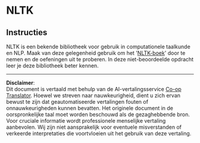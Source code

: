 <!--
CO_OP_TRANSLATOR_METADATA:
{
  "original_hash": "bf39bceb833cd628f224941dca8041df",
  "translation_date": "2025-09-05T20:34:03+00:00",
  "source_file": "6-NLP/4-Hotel-Reviews-1/assignment.md",
  "language_code": "nl"
}
-->
# NLTK

## Instructies

NLTK is een bekende bibliotheek voor gebruik in computationele taalkunde en NLP. Maak van deze gelegenheid gebruik om het '[NLTK-boek](https://www.nltk.org/book/)' door te nemen en de oefeningen uit te proberen. In deze niet-beoordeelde opdracht leer je deze bibliotheek beter kennen.

---

**Disclaimer**:  
Dit document is vertaald met behulp van de AI-vertalingsservice [Co-op Translator](https://github.com/Azure/co-op-translator). Hoewel we streven naar nauwkeurigheid, dient u zich ervan bewust te zijn dat geautomatiseerde vertalingen fouten of onnauwkeurigheden kunnen bevatten. Het originele document in de oorspronkelijke taal moet worden beschouwd als de gezaghebbende bron. Voor cruciale informatie wordt professionele menselijke vertaling aanbevolen. Wij zijn niet aansprakelijk voor eventuele misverstanden of verkeerde interpretaties die voortvloeien uit het gebruik van deze vertaling.